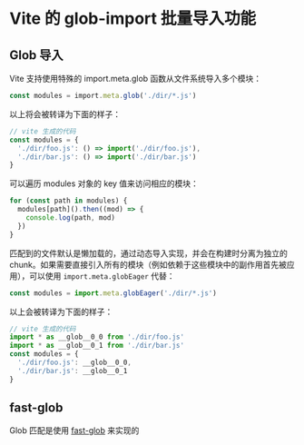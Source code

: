 # Vite 的 glob-import 批量导入功能

## Glob 导入

Vite 支持使用特殊的 import.meta.glob 函数从文件系统导入多个模块：

```ts
const modules = import.meta.glob('./dir/*.js')
```

以上将会被转译为下面的样子：

```ts
// vite 生成的代码
const modules = {
  './dir/foo.js': () => import('./dir/foo.js'),
  './dir/bar.js': () => import('./dir/bar.js')
}
```

可以遍历 modules 对象的 key 值来访问相应的模块：

```js
for (const path in modules) {
  modules[path]().then((mod) => {
    console.log(path, mod)
  })
}
```

匹配到的文件默认是懒加载的，通过动态导入实现，并会在构建时分离为独立的 chunk。如果需要直接引入所有的模块（例如依赖于这些模块中的副作用首先被应用），可以使用 `import.meta.globEager` 代替：

```js
const modules = import.meta.globEager('./dir/*.js')
```

以上会被转译为下面的样子：

```js
// vite 生成的代码
import * as __glob__0_0 from './dir/foo.js'
import * as __glob__0_1 from './dir/bar.js'
const modules = {
  './dir/foo.js': __glob__0_0,
  './dir/bar.js': __glob__0_1
}
```

## fast-glob

Glob 匹配是使用 [fast-glob](https://github.com/mrmlnc/fast-glob) 来实现的
